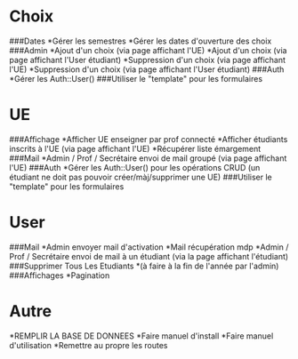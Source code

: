 # Choix
###Dates
*Gérer les semestres
*Gérer les dates d'ouverture des choix
###Admin
*Ajout d'un choix (via page affichant l'UE)
*Ajout d'un choix (via page affichant l'User étudiant)
*Suppression d'un choix (via page affichant l'UE)
*Suppression d'un choix (via page affichant l'User étudiant)
###Auth
*Gérer les Auth::User()
###Utiliser le "template" pour les formulaires

# UE
###Affichage
*Afficher UE enseigner par prof connecté
*Afficher étudiants inscrits à l'UE (via page affichant l'UE)
*Récupérer liste émargement
###Mail
*Admin / Prof / Secrétaire envoi de mail groupé (via page affichant l'UE)
###Auth
*Gérer les Auth::User()  pour les opérations CRUD (un étudiant ne doit pas pouvoir créer/màj/supprimer une UE)
###Utiliser le "template" pour les formulaires

# User
###Mail
*Admin  envoyer mail d'activation
*Mail récupération mdp
*Admin / Prof / Secrétaire envoi de mail à un étudiant (via la page affichant l'étudiant)
###Supprimer Tous Les Etudiants
*(à faire à la fin de l'année par l'admin)
###Affichages
*Pagination

# Autre
*REMPLIR LA BASE DE DONNEES
*Faire manuel d'install
*Faire manuel d'utilisation
*Remettre au propre les routes